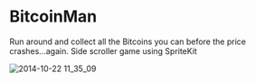 # BitcoinMan
Run around and collect all the Bitcoins you can before the price crashes...again. Side scroller game using SpriteKit

![2014-10-22 11_35_09](https://thumbs.gfycat.com/GrandioseBewitchedBrahmanbull-size_restricted.gif)


